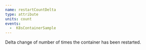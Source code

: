 ```yaml
---
name: restartCountDelta
type: attribute
units: count
events:
  -  K8sContainerSample
---
```


Delta change of number of times the container has been restarted.